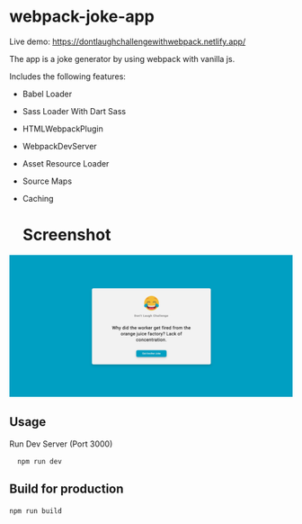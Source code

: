 # webpack-joke-app

Live demo: https://dontlaughchallengewithwebpack.netlify.app/

The app is a joke generator by using webpack with vanilla js.

Includes the following features:

- Babel Loader
- Sass Loader With Dart Sass
- HTMLWebpackPlugin
- WebpackDevServer
- Asset Resource Loader
- Source Maps
- Caching

  # Screenshot

![](src/assets/webpack.png)

## Usage

Run Dev Server (Port 3000)

```
  npm run dev
```

## Build for production

```
npm run build
```
